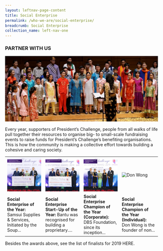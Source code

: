 ```yaml
---
layout: leftnav-page-content
title: Social Enterprise
permalink: /who-we-are/social-enterprise/
breadcrumb: Social Enterprise
collection_name: left-nav-one
---
```


### PARTNER WITH US

![Partner With Us Banner](/images/p-w-us6.jpg "Partner With Us Banner")

Every year, supporters of President’s Challenge, people from all walks of life pull together their resources to organise big- to small-scale fundraising events to raise funds for President’s Challenge’s benefiting organisations. This is how the community is making a collective effort towards building a cohesive and caring society.

<!-- |**President’s Star Charity 2018**|**“Start Small Dream Big” project 2018**|**People's Association Community Service Project**|**Raffles Girls’ School’s fundraising booth**|
![Partner Story 1](/images/President-s-Star-Charity.jpg "Partner Story 1")|![Partner Story 2](/images/PCF-Eunos_2.jpg "Partner Story 2")|![Partner Story 3](/images/PA.jpg "Partner Story 3")|![Partner Story 4](/images/Partner-Story4.jpg "Partner Story 4")|
|President’s Star Charity by Mediacorp brings together star-power to raise funds for President’s Challenge ...|A small effort brings so much joy. All you need is some time to spare.|Don't hide your talent. Share it for a meaningful cause. Give freely, live fully.|Volunteerism is a good way for families to have fun and feel closer & children learn about compassion.|
-->

<table>
<!--  <tr>
     <td width="25%">
       <b>President’s Star Charity 2018</b>
     </td>
     <td width="25%">
       <b>“Start Small Dream Big” project 2018</b>
     </td>
     <td width="25%">
       <b>People's Association Community Service Project</b>
     </td>
     <td width="25%">
       <b>Raffles Girls’ School’s fundraising booth</b>
     </td>
  </tr>-->
  <tr>
     <td width="25%">
       <img src="../images/SE-of-the-Year_Samsui.jpg" alt="Samsui Supplies &amp; Services Pte Ltd" />
     </td>
     <td width="25%">
       <img src="../images/SE-Startup-of-the-Year_Bantu.jpg" alt="Bantu Pte Ltd" />
     </td>
     <td width="25%">
       <img src="../images/SE-Champion-of-the-Year-(Corporate)_DBS.jpg" alt="DBS/DBS Foundation" />
     </td>
     <td width="25%">
        <img src="../images/PSE-Champion-of-the-Year-(Individual)_Mr-Don-Wong.jpg" alt="Don Wong" />
     </td>
  </tr>
  <tr>
     <td>
       <strong>Social Enterprise of the Year: </strong>Samsui Supplies &amp; Services, Initiated by the Soup...
     </td>
     <td>
       <strong>Social Enterprise Start-Up of the Year: </strong> Bantu was recognised for building a proprietary....
     </td>
     <td>
       <strong>Social Enterprise Champion of the Year (Corporate): </strong> DBS Foundation, since its inception...
     </td>
     <td>
        <strong>Social Enterprise Champion of the Year (Individual): </strong> Don Wong is the founder of non...
     </td>
  </tr>
</table>

Besides the awards above, see the list of finalists for 2019 HERE.
